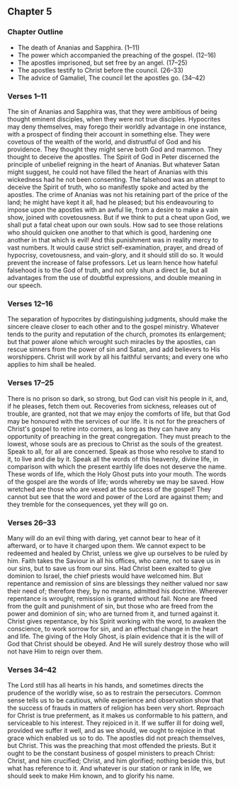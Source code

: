 ## Chapter 5

### Chapter Outline

- The death of Ananias and Sapphira. (1–11)
- The power which accompanied the preaching of the gospel. (12–16)
- The apostles imprisoned, but set free by an angel. (17–25)
- The apostles testify to Christ before the council. (26–33)
- The advice of Gamaliel, The council let the apostles go. (34–42)

### Verses 1–11

The sin of Ananias and Sapphira was, that they were ambitious of being thought eminent disciples, when they were not true disciples. Hypocrites may deny themselves, may forego their worldly advantage in one instance, with a prospect of finding their account in something else. They were covetous of the wealth of the world, and distrustful of God and his providence. They thought they might serve both God and mammon. They thought to deceive the apostles. The Spirit of God in Peter discerned the principle of unbelief reigning in the heart of Ananias. But whatever Satan might suggest, he could not have filled the heart of Ananias with this wickedness had he not been consenting. The falsehood was an attempt to deceive the Spirit of truth, who so manifestly spoke and acted by the apostles. The crime of Ananias was not his retaining part of the price of the land; he might have kept it all, had he pleased; but his endeavouring to impose upon the apostles with an awful lie, from a desire to make a vain show, joined with covetousness. But if we think to put a cheat upon God, we shall put a fatal cheat upon our own souls. How sad to see those relations who should quicken one another to that which is good, hardening one another in that which is evil! And this punishment was in reality mercy to vast numbers. It would cause strict self-examination, prayer, and dread of hypocrisy, covetousness, and vain-glory, and it should still do so. It would prevent the increase of false professors. Let us learn hence how hateful falsehood is to the God of truth, and not only shun a direct lie, but all advantages from the use of doubtful expressions, and double meaning in our speech.

### Verses 12–16

The separation of hypocrites by distinguishing judgments, should make the sincere cleave closer to each other and to the gospel ministry. Whatever tends to the purity and reputation of the church, promotes its enlargement; but that power alone which wrought such miracles by the apostles, can rescue sinners from the power of sin and Satan, and add believers to His worshippers. Christ will work by all his faithful servants; and every one who applies to him shall be healed.

### Verses 17–25

There is no prison so dark, so strong, but God can visit his people in it, and, if he pleases, fetch them out. Recoveries from sickness, releases out of trouble, are granted, not that we may enjoy the comforts of life, but that God may be honoured with the services of our life. It is not for the preachers of Christ's gospel to retire into corners, as long as they can have any opportunity of preaching in the great congregation. They must preach to the lowest, whose souls are as precious to Christ as the souls of the greatest. Speak to all, for all are concerned. Speak as those who resolve to stand to it, to live and die by it. Speak all the words of this heavenly, divine life, in comparison with which the present earthly life does not deserve the name. These words of life, which the Holy Ghost puts into your mouth. The words of the gospel are the words of life; words whereby we may be saved. How wretched are those who are vexed at the success of the gospel! They cannot but see that the word and power of the Lord are against them; and they tremble for the consequences, yet they will go on.

### Verses 26–33

Many will do an evil thing with daring, yet cannot bear to hear of it afterward, or to have it charged upon them. We cannot expect to be redeemed and healed by Christ, unless we give up ourselves to be ruled by him. Faith takes the Saviour in all his offices, who came, not to save us in our sins, but to save us from our sins. Had Christ been exalted to give dominion to Israel, the chief priests would have welcomed him. But repentance and remission of sins are blessings they neither valued nor saw their need of; therefore they, by no means, admitted his doctrine. Wherever repentance is wrought, remission is granted without fail. None are freed from the guilt and punishment of sin, but those who are freed from the power and dominion of sin; who are turned from it, and turned against it. Christ gives repentance, by his Spirit working with the word, to awaken the conscience, to work sorrow for sin, and an effectual change in the heart and life. The giving of the Holy Ghost, is plain evidence that it is the will of God that Christ should be obeyed. And He will surely destroy those who will not have Him to reign over them.

### Verses 34–42

The Lord still has all hearts in his hands, and sometimes directs the prudence of the worldly wise, so as to restrain the persecutors. Common sense tells us to be cautious, while experience and observation show that the success of frauds in matters of religion has been very short. Reproach for Christ is true preferment, as it makes us conformable to his pattern, and serviceable to his interest. They rejoiced in it. If we suffer ill for doing well, provided we suffer it well, and as we should, we ought to rejoice in that grace which enabled us so to do. The apostles did not preach themselves, but Christ. This was the preaching that most offended the priests. But it ought to be the constant business of gospel ministers to preach Christ: Christ, and him crucified; Christ, and him glorified; nothing beside this, but what has reference to it. And whatever is our station or rank in life, we should seek to make Him known, and to glorify his name.

